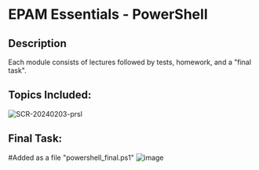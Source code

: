 <h1>EPAM Essentials - PowerShell</h1>

<h2>Description</h2>
Each module consists of lectures followed by tests, homework, and a "final task".
<br />


<h2>Topics Included:</h2>

![SCR-20240203-prsl](https://github.com/DomasMas0303/Essentials-PowerShell/assets/125759458/5550aa30-6a48-46ea-a39b-6de867104caa)



<h2> Final Task: </h2>

#Added as a file "powershell_final.ps1"
![image](https://github.com/DomasMas0303/Essentials-PowerShell/assets/125759458/e78e26dc-4809-4143-9d88-7acf1fe54997)



















